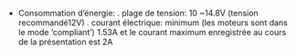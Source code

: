 - Consommation d’énergie:
    . plage de tension: 10 ~14.8V (tension recommandé12V)
    . courant électrique: minimum (les moteurs sont dans le mode ‘compliant’) 1.53A et le courant maximum enregistrée au cours de la présentation est 2A
